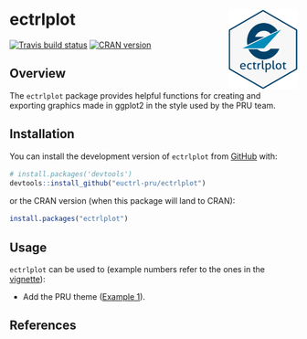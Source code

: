 
<!-- README.md is generated from README.Rmd. Please edit that file -->

# ectrlplot <img src="man/figures/logo.svg" align="right" height="139" />

[![Travis build
status](https://travis-ci.org/euctrl-pru/ectrlplot.svg?branch=master)](https://travis-ci.org/euctrl-pru/ectrlplot)
[![CRAN
version](https://www.r-pkg.org/badges/version/ectrlplot)](https://cran.r-project.org/package=ectrlplot)

## Overview

The `ectrlplot` package provides helpful functions for creating and
exporting graphics made in ggplot2 in the style used by the PRU team.

## Installation

You can install the development version of `ectrlplot` from
[GitHub](https://github.com/euctrl-pru/ectrlplot) with:

``` r
# install.packages('devtools')
devtools::install_github("euctrl-pru/ectrlplot")
```

or the CRAN version (when this package will land to CRAN):

``` r
install.packages("ectrlplot")
```

## Usage

`ectrlplot` can be used to (example numbers refer to the ones in the
[vignette](https://ectrlplot.ansperformance.eu/articles/my-vignette.html "ectrlplot vignette")):

  - Add the PRU theme ([Example
    1](https://ectrlplot.ansperformance.eu/articles/my-vignette.html#example-01 "Example 1")).

## References
